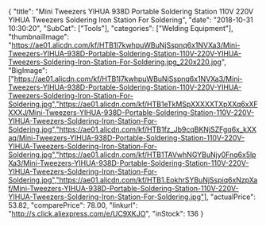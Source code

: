 {
	"title": "Mini Tweezers YIHUA 938D Portable Soldering Station 110V 220V YIHUA Tweezers Soldering Iron Station For Soldering",
	"date": "2018-10-31 10:30:20",
	"SubCat": ["Tools"],
	"categories": ["Welding Equipment"],
	"thumbnailImage": "https://ae01.alicdn.com/kf/HTB1l7kwhpuWBuNjSspnq6x1NVXa3/Mini-Tweezers-YIHUA-938D-Portable-Soldering-Station-110V-220V-YIHUA-Tweezers-Soldering-Iron-Station-For-Soldering.jpg_220x220.jpg",
	"BigImage": ["https://ae01.alicdn.com/kf/HTB1l7kwhpuWBuNjSspnq6x1NVXa3/Mini-Tweezers-YIHUA-938D-Portable-Soldering-Station-110V-220V-YIHUA-Tweezers-Soldering-Iron-Station-For-Soldering.jpg","https://ae01.alicdn.com/kf/HTB1eTkMSpXXXXXTXpXXq6xXFXXXJ/Mini-Tweezers-YIHUA-938D-Portable-Soldering-Station-110V-220V-YIHUA-Tweezers-Soldering-Iron-Station-For-Soldering.jpg","https://ae01.alicdn.com/kf/HTB1fz_Jb9cqBKNjSZFgq6x_kXXaq/Mini-Tweezers-YIHUA-938D-Portable-Soldering-Station-110V-220V-YIHUA-Tweezers-Soldering-Iron-Station-For-Soldering.jpg","https://ae01.alicdn.com/kf/HTB1TAVwhNGYBuNjy0Fnq6x5lpXa3/Mini-Tweezers-YIHUA-938D-Portable-Soldering-Station-110V-220V-YIHUA-Tweezers-Soldering-Iron-Station-For-Soldering.jpg","https://ae01.alicdn.com/kf/HTB1.EokhrSYBuNjSspiq6xNzpXaf/Mini-Tweezers-YIHUA-938D-Portable-Soldering-Station-110V-220V-YIHUA-Tweezers-Soldering-Iron-Station-For-Soldering.jpg"],
	"actualPrice": 53.82,
	"comparePrice": 78.00,
	"linkurl": "http://s.click.aliexpress.com/e/UC9XKJO",
	"inStock": 136
}
